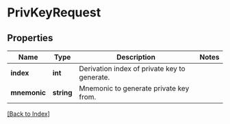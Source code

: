 # PrivKeyRequest

## Properties

Name | Type | Description | Notes
------------ | ------------- | ------------- | -------------
**index** | **int** | Derivation index of private key to generate. |
**mnemonic** | **string** | Mnemonic to generate private key from. |

[[Back to Index]](../index.md)
